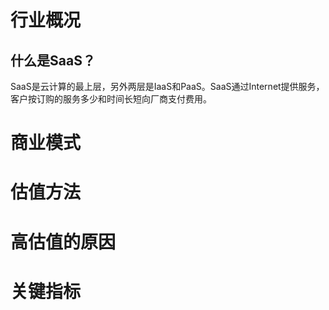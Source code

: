 # 行业概况
## 什么是SaaS？
SaaS是云计算的最上层，另外两层是IaaS和PaaS。SaaS通过Internet提供服务，客户按订购的服务多少和时间长短向厂商支付费用。
# 商业模式
# 估值方法
# 高估值的原因
# 关键指标
